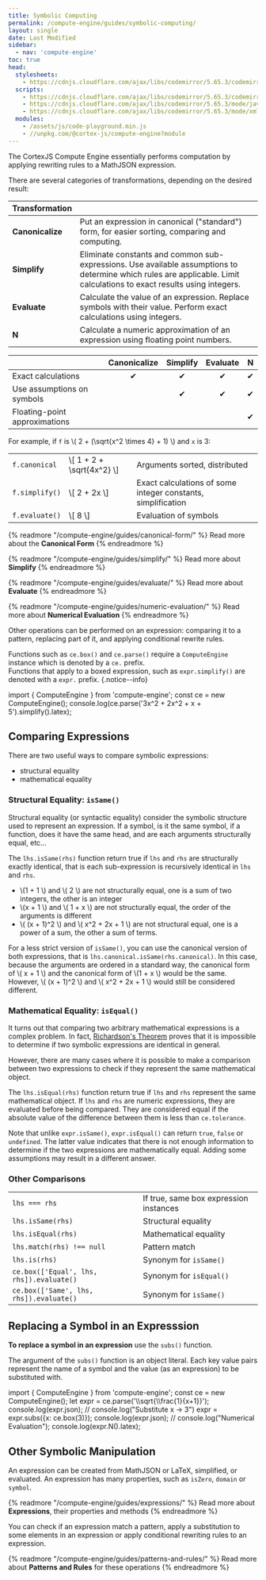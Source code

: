 ```yaml
---
title: Symbolic Computing
permalink: /compute-engine/guides/symbolic-computing/
layout: single
date: Last Modified
sidebar:
  - nav: 'compute-engine'
toc: true
head:
  stylesheets:
    - https://cdnjs.cloudflare.com/ajax/libs/codemirror/5.65.3/codemirror.min.css
  scripts:
    - https://cdnjs.cloudflare.com/ajax/libs/codemirror/5.65.3/codemirror.min.js
    - https://cdnjs.cloudflare.com/ajax/libs/codemirror/5.65.3/mode/javascript/javascript.min.js
    - https://cdnjs.cloudflare.com/ajax/libs/codemirror/5.65.3/mode/xml/xml.min.js
  modules:
    - /assets/js/code-playground.min.js
    - //unpkg.com/@cortex-js/compute-engine?module
---
```

<script>
moduleMap = {
  "compute-engine": "//unpkg.com/@cortex-js/compute-engine?module",
};
// const ce = 
</script>

The CortexJS Compute Engine essentially performs computation by applying
rewriting rules to a MathJSON expression.

There are several categories of transformations, depending on the desired
result:

<div class=symbols-table>

| Transformation   |                                                                                                                                                                        |
| :--------------- | :--------------------------------------------------------------------------------------------------------------------------------------------------------------------- |
| **Canonicalize** | Put an expression in canonical ("standard") form, for easier sorting, comparing and computing.                                                                         |
| **Simplify**     | Eliminate constants and common sub-expressions. Use available assumptions to determine which rules are applicable. Limit calculations to exact results using integers. |
| **Evaluate**     | Calculate the value of an expression. Replace symbols with their value. Perform exact calculations using integers.                                                     |
| **N**            | Calculate a numeric approximation of an expression using floating point numbers.                                                                                       |

</div>

<div class="">

|                               | Canonicalize | Simplify | Evaluate |  N  |
| :---------------------------- | :----------: | :------: | :------: | :-: |
| Exact calculations            |      ✔︎      |    ✔︎    |    ✔︎    | ✔︎  |
| Use assumptions on symbols    |              |    ✔︎    |    ✔︎    | ✔︎  |
| Floating-point approximations |              |          |          | ✔︎  |

</div>

For example, if `f` is \\( 2 + (\sqrt{x^2 \times 4} + 1) \\) and `x` is 3:

<div class=symbols-table>

|                |                             |                                                              |
| :------------- | :-------------------------- | :----------------------------------------------------------- |
| `f.canonical`  | \\[ 1 + 2 + \sqrt{4x^2} \\] | Arguments sorted, distributed                                |
| `f.simplify()` | \\[ 2 + 2x \\]              | Exact calculations of some integer constants, simplification |
| `f.evaluate()` | \\[ 8 \\]                   | Evaluation of symbols                                        |

</div>

{% readmore "/compute-engine/guides/canonical-form/" %} Read more about the
<strong>Canonical Form</strong> {% endreadmore %}

{% readmore "/compute-engine/guides/simplify/" %} Read more about
<strong>Simplify</strong> {% endreadmore %}

{% readmore "/compute-engine/guides/evaluate/" %} Read more about
<strong>Evaluate</strong> {% endreadmore %}

{% readmore "/compute-engine/guides/numeric-evaluation/" %} Read more about
<strong>Numerical Evaluation</strong> {% endreadmore %}

Other operations can be performed on an expression: comparing it to a pattern,
replacing part of it, and applying conditional rewrite rules.

Functions such as `ce.box()` and `ce.parse()` require a `ComputeEngine` instance
which is denoted by a `ce.` prefix.<br>Functions that apply to a boxed
expression, such as `expr.simplify()` are denoted with a `expr.` prefix.
{.notice--info}

<code-playground layout="stack" show-line-numbers>
<div slot="javascript">import { ComputeEngine } from 'compute-engine';
const ce = new ComputeEngine();
console.log(ce.parse('3x^2 + 2x^2 + x + 5').simplify().latex);</div>
</code-playground>


## Comparing Expressions

There are two useful ways to compare symbolic expressions:

- structural equality
- mathematical equality

### Structural Equality: `isSame()`

Structural equality (or syntactic equality) consider the symbolic structure used
to represent an expression. If a symbol, is it the same symbol, if a function,
does it have the same head, and are each arguments structurally equal, etc...

The `lhs.isSame(rhs)` function return true if `lhs` and `rhs` are structurally
exactly identical, that is each sub-expression is recursively identical in `lhs`
and `rhs`.

- \\(1 + 1 \\) and \\( 2 \\) are not structurally equal, one is a sum of two
  integers, the other is an integer
- \\(x + 1 \\) and \\( 1 + x \\) are not structurally equal, the order of the
  arguments is different
- \\( (x + 1)^2 \\) and \\( x^2 + 2x + 1 \\) are not structural equal, one is a
  power of a sum, the other a sum of terms.

For a less strict version of `isSame()`, you can use the canonical version of
both expressions, that is `lhs.canonical.isSame(rhs.canonical)`. In this case,
because the arguments are ordered in a standard way, the canonical form of \\(
x + 1 \\) and the canonical form of \\(1 + x \\) would be the same. However, \\(
(x + 1)^2 \\) and \\( x^2 + 2x + 1 \\) would still be considered different.

### Mathematical Equality: `isEqual()`

It turns out that comparing two arbitrary mathematical expressions is a complex
problem. In fact,
[Richardson's Theorem](https://en.wikipedia.org/wiki/Richardson%27s_theorem)
proves that it is impossible to determine if two symbolic expressions are
identical in general.

However, there are many cases where it is possible to make a comparison between
two expressions to check if they represent the same mathematical object.

The `lhs.isEqual(rhs)` function return true if `lhs` and `rhs` represent the
same mathematical object. If `lhs` and `rhs` are numeric expressions, they are
evaluated before being compared. They are considered equal if the absolute value
of the difference between them is less than `ce.tolerance`.

Note that unlike `expr.isSame()`, `expr.isEqual()` can return `true`, `false` or
`undefined`. The latter value indicates that there is not enough information to
determine if the two expressions are mathematically equal. Adding some
assumptions may result in a different answer.

### Other Comparisons

<div class=symbols-table>

|                                          |                                        |
| :--------------------------------------- | :------------------------------------- |
| `lhs === rhs`                            | If true, same box expression instances |
| `lhs.isSame(rhs)`                        | Structural equality                    |
| `lhs.isEqual(rhs)`                       | Mathematical equality                  |
| `lhs.match(rhs) !== null`                | Pattern match                          |
| `lhs.is(rhs)`                            | Synonym for `isSame()`                 |
| `ce.box(['Equal', lhs, rhs]).evaluate()` | Synonym for `isEqual()`                |
| `ce.box(['Same', lhs, rhs]).evaluate()`  | Synonym for `isSame()`                 |

</div>


## Replacing a Symbol in an Expresssion

**To replace a symbol in an expression** use the `subs()` function.

The argument of the `subs()` function is an object literal. Each key value
pairs represent the name of a symbol and the value (as an expression) to be
substituted with.



<code-playground layout="stack" show-line-numbers>
<div slot="javascript">import { ComputeEngine } from 'compute-engine';
const ce = new ComputeEngine();
let expr = ce.parse('\\sqrt{\\frac{1}{x+1}}');
console.log(expr.json);
//
console.log("Substitute x -> 3")
expr = expr.subs({x: ce.box(3)});
console.log(expr.json);
//
console.log("Numerical Evaluation");
console.log(expr.N().latex);</div>
</code-playground>




## Other Symbolic Manipulation

An expression can be created from MathJSON or LaTeX, simplified, or evaluated.
An expression has many properties, such as `isZero`, `domain` or `symbol`.

{% readmore "/compute-engine/guides/expressions/" %} Read more about
<strong>Expressions</strong>, their properties and methods {% endreadmore %}

You can check if an expression match a pattern, apply a substitution to some
elements in an expression or apply conditional rewriting rules to an expression.

{% readmore "/compute-engine/guides/patterns-and-rules/" %} Read more about
<strong>Patterns and Rules</strong> for these operations {% endreadmore %}
